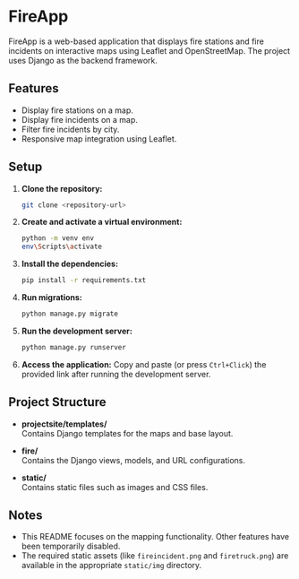 # FireApp

FireApp is a web-based application that displays fire stations and fire incidents on interactive maps using Leaflet and OpenStreetMap. The project uses Django as the backend framework.

## Features

- Display fire stations on a map.
- Display fire incidents on a map.
- Filter fire incidents by city.
- Responsive map integration using Leaflet.

## Setup

1. **Clone the repository:**
   ```bash
   git clone <repository-url>
   ```

2. **Create and activate a virtual environment:**
   ```bash
   python -m venv env
   env\Scripts\activate
   ```

3. **Install the dependencies:**
   ```bash
   pip install -r requirements.txt
   ```

4. **Run migrations:**
   ```bash
   python manage.py migrate
   ```

5. **Run the development server:**
   ```bash
   python manage.py runserver
   ```

6. **Access the application:**
   Copy and paste (or press `Ctrl+Click`) the provided link after running the development server.

## Project Structure

- **projectsite/templates/**  
  Contains Django templates for the maps and base layout.
  
- **fire/**  
  Contains the Django views, models, and URL configurations.

- **static/**  
  Contains static files such as images and CSS files.

## Notes

- This README focuses on the mapping functionality. Other features have been temporarily disabled.
- The required static assets (like `fireincident.png` and `firetruck.png`) are available in the appropriate `static/img` directory.